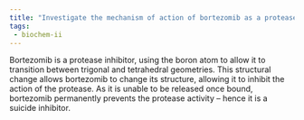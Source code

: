 ```yaml
---
title: "Investigate the mechanism of action of bortezomib as a protease inhibitor, emphasizing its transition between trigonal and tetrahedral geometries. Explain why bortezomib is considered a suicide inhibitor. "
tags:
 - biochem-ii
---
```

Bortezomib is a protease inhibitor, using the boron atom to allow it to transition between trigonal and tetrahedral geometries. This structural change allows bortezomib to change its structure, allowing it to inhibit the action of the protease. As it is unable to be released once bound, bortezomib permanently prevents the protease activity – hence it is a suicide inhibitor. 
